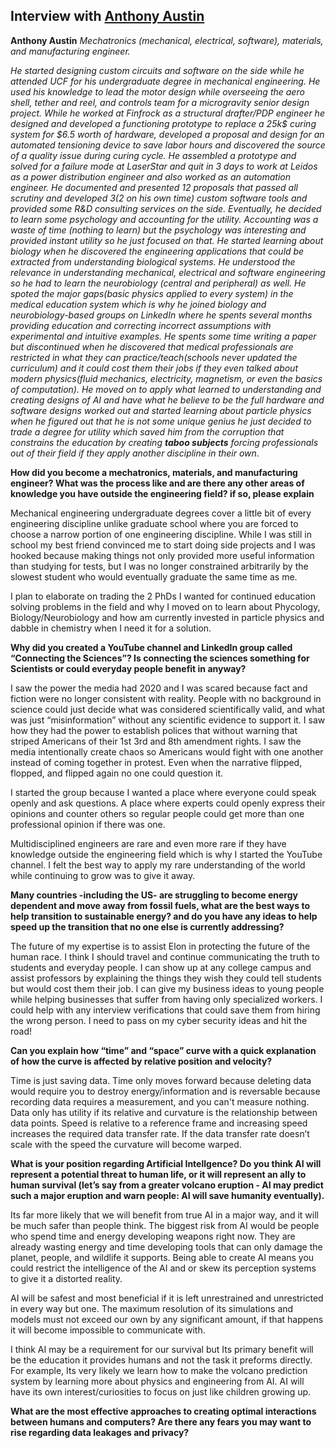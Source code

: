 ## Interview with [Anthony Austin](https://www.linkedin.com/in/anthony-austin-97a4a0114/)

**Anthony Austin** *Mechatronics (mechanical, electrical, software), materials, and manufacturing engineer.*

*He started designing custom circuits and software on the side while he attended UCF for his undergraduate degree in mechanical engineering. He used his knowledge to lead the motor design while overseeing the  aero shell, tether and reel, and controls team for a microgravity  senior design project. While he worked at Finfrock as a structural drafter/PDP engineer he designed and developed a functioning prototype to replace a 25k$ curing system for $6.5 worth of hardware, developed a proposal and design for an automated tensioning device to save labor hours and discovered the source of a quality issue during curing cycle. He assembled a prototype and solved for a failure mode at LaserStar and quit in 3 days to work at Leidos as a power distribution engineer and also worked as an automation engineer. He documented and presented 12 proposals that passed all scrutiny and developed 3(2 on his own time) custom software tools and provided some R&D consulting services on the side.  Eventually, he decided to learn some psychology and accounting for the utility. Accounting was a waste of time (nothing to learn) but the psychology was interesting and provided instant utility so he just focused on that. He started learning about biology when he discovered the engineering applications that could be extracted from understanding biological systems. He understood the relevance in understanding mechanical, electrical and software engineering so he had to learn the neurobiology (central and peripheral) as well. He spoted the major gaps(basic physics applied to every system) in the medical education system which is why he joined biology and neurobiology-based groups on LinkedIn where he spents several months providing education and correcting incorrect assumptions with experimental and intuitive examples. He spents some time writing a paper but discontinued when he discovered that medical professionals are restricted in what they can practice/teach(schools never updated the curriculum) and it could cost them their jobs if they even talked about modern physics(fluid mechanics, electricity, magnetism, or even the basics of computation).  He moved on to apply what learned to understanding and creating designs of AI and have what he believe to be the full hardware and software designs worked out and started learning about particle physics when he figured out that he is not some unique genius he just decided to trade a degree for utility which saved him from the corruption that constrains the education by creating __taboo subjects__ forcing professionals out of their field if they apply another discipline in their own*.

**How did you become a mechatronics, materials, and manufacturing engineer? What was the process like and are there any other areas of knowledge you have outside the engineering field? if so, please explain**

Mechanical engineering undergraduate degrees cover a little bit of every engineering discipline unlike graduate school where you are forced to choose a narrow portion of one engineering discipline. While I was still in school my best friend convinced me to start doing side projects and I was hooked because making things not only provided more useful information than studying for tests, but I was no longer constrained arbitrarily by the slowest student who would eventually graduate the same time as me.

 I plan to elaborate on trading the 2 PhDs I wanted for continued education solving problems in the field and why I moved on to learn about Phycology, Biology/Neurobiology and how am currently invested in particle physics and dabble in chemistry when I need it for a solution. 

 **Why did you created a YouTube channel and LinkedIn group called “Connecting the Sciences”? Is connecting the sciences something for Scientists or could everyday people benefit in anyway?**

 I saw the power the media had 2020 and I was scared because fact and fiction were no longer consistent with reality. People with no background in science could just decide what was considered scientifically valid, and what was just “misinformation” without any scientific evidence to support it. I saw how they had the power to establish polices that without warning that striped Americans of their 1st 3rd and 8th amendment rights. I saw the media intentionally create chaos so Americans would fight with one another instead of coming together in protest.  Even when the narrative flipped, flopped, and flipped again no one could question it. 

I started the group because I wanted a place where everyone could speak openly and ask questions. A place where experts could openly express their opinions and counter others so regular people could get more than one professional opinion if there was one.

 Multidisciplined engineers are rare and even more rare if they have knowledge outside the engineering field which is why I started the YouTube channel. I felt the best way to apply my rare understanding of the world while continuing to grow was to give it away. 


**Many countries -including the US- are struggling to become energy dependent and move away from fossil fuels, what are the best ways to help transition to sustainable energy? and do you have any ideas to help speed up the transition that no one else is currently addressing?**

The future of my expertise is to assist Elon in protecting the future of the human race. I think I should travel and continue communicating the truth to students and everyday people. I can show up at any college campus and assist professors by explaining the things they wish they could tell students but would cost them their job. I can give my business ideas to young people while helping businesses that suffer from having only specialized workers. I could help with any interview verifications that could save them from hiring the wrong person. I need to pass on my cyber security ideas and hit the road!  



**Can you explain how “time” and “space” curve with a quick explanation of how the curve is affected by relative position and velocity?**

Time is just saving data. Time only moves forward because deleting data would require you to destroy energy/information and is reversable because recording data requires a measurement, and you can't measure nothing. Data only has utility if its relative and curvature is the relationship between data points. Speed is relative to a reference frame and increasing speed increases the required data transfer rate. If the data transfer rate doesn’t scale with the speed the curvature will become warped. 



**What is your position regarding Artificial Intellgence? Do you think AI will represent a potential threat to human life, or it will represent an ally to human survival (let’s say from a greater volcano eruption - AI may predict such a major eruption and warn people: AI will save humanity eventually).**

Its far more likely that we will benefit from true AI in a major way, and it will be much safer than people think. The biggest risk from AI would be people who spend time and energy developing weapons right now. They are already wasting energy and time developing tools that can only damage the planet, people, and wildlife it supports. Being able to create AI means you could restrict the intelligence of the AI and or skew its perception systems to give it a distorted reality. 

AI will be safest and most beneficial if it is left unrestrained and unrestricted in every way but one. The maximum resolution of its simulations and models must not exceed our own by any significant amount, if that happens it will become impossible to communicate with. 

I think AI may be a requirement for our survival but Its primary benefit will be the education it provides humans and not the task it preforms directly. For example, Its very likely we learn how to make the volcano prediction system by learning more about physics and engineering from AI. AI will have its own interest/curiosities to focus on just like children growing up.


**What are the most effective approaches to creating optimal interactions between humans and computers? Are there any fears you may want to rise regarding data leakages and privacy?**

